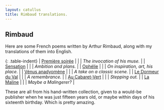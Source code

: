 ```yaml
---
layout: catullus
title: Rimbaud translations.
---
```

## Rimbaud

Here are some French poems written by Arthur Rimbaud,
along with my translations of them into English.

{: .table-indent}
| [Première soirée][soirée]    | | | *The invocation of his muse.*     |
| [Sensation][sensation]       | | | *Ambition and plans.*             |
| [Ophélie][ophélie]           | | | *On inspiration, art, his place.* |
| [Vénus anadyomène][venus]    | | | *A take on a classic scene.*      |
| [Le Dormeur du Val][dormeur] | | | *A remembrance.*                  |
| [Au Cabaret-Vert][cabaret]   | | | *Stepping out.*                   |
| [La Maline][maline]          | | | *Maybe a Malingerer?*             |

These are all from his hand-written collection, given to a would-be publisher
when he was just fifteen years old, or maybe within days of his sixteenth birthday.
Which is pretty amazing.

[soirée]:    soirée.pdf
[sensation]: sensation.pdf
[ophélie]:   ophélie.pdf
[venus]:     venus.pdf
[dormeur]:   dormeur.pdf
[cabaret]:   cabaret.pdf
[maline]:    maline.pdf
